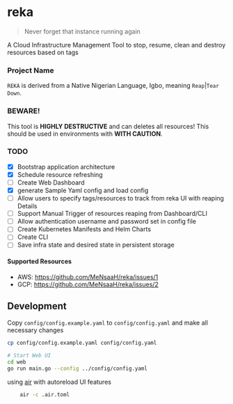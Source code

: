 # reka
> Never forget that instance running again

A Cloud Infrastructure Management Tool to stop, resume, clean and destroy resources based on tags

### Project Name
`REKA` is derived from a Native Nigerian Language, Igbo, meaning `Reap`|`Tear Down`.

### BEWARE!

This tool is **HIGHLY DESTRUCTIVE** and can deletes all resources! This should be used in environments with **WITH CAUTION**.

### TODO
- [x] Bootstrap application architecture
- [x] Schedule resource refreshing
- [ ] Create Web Dashboard 
- [x] generate Sample Yaml config and load config
- [ ] Allow users to specify tags/resources to track from reka UI with reaping Details
- [ ] Support Manual Trigger of resources reaping from Dashboard/CLI
- [ ] Allow authentication username and password set in config file
- [ ] Create Kubernetes Manifests and Helm Charts
- [ ] Create CLI
- [ ] Save infra state and desired state in persistent storage

#### Supported Resources
- AWS: https://github.com/MeNsaaH/reka/issues/1 
- GCP: https://github.com/MeNsaaH/reka/issues/2 


## Development
Copy `config/config.example.yaml` to `config/config.yaml` and make all necessary changes
```bash
cp config/config.example.yaml config/config.yaml

# Start Web UI
cd web
go run main.go --config ../config/config.yaml
```

using [air](https://github.com/cosmtrek/air) with autoreload UI features
```bash
    air -c .air.toml
```